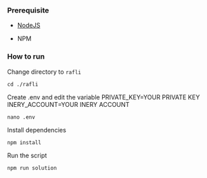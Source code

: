 ### Prerequisite

- [NodeJS](https://nodejs.org/en/)

- NPM



### How to run

Change directory to ```rafli```

```shell
cd ./rafli
```

Create .env and edit the variable
PRIVATE_KEY=YOUR PRIVATE KEY
INERY_ACCOUNT=YOUR INERY ACCOUNT

```shell
nano .env
```

Install dependencies

```shell
npm install
```

Run the script

```
npm run solution
```
